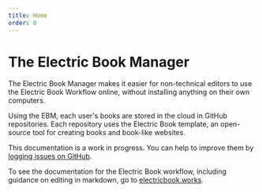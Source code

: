 ```yaml
---
title: Home
order: 0
---
```


# The Electric Book Manager

The Electric Book Manager makes it easier for non-technical editors to use the Electric Book Workflow online, without installing anything on their own computers.

Using the EBM, each user's books are stored in the cloud in GitHub repositories. Each repository uses the Electric Book template, an open-source tool for creating books and book-like websites.

This documentation is a work in progress. You can help to improve them by [logging issues on GitHub](http://github.com/electricbookworks/electric-book-gui/issues).

To see the documentation for the Electric Book workflow, including guidance on editing in markdown, go to [electricbook.works](http://electricbook.works).
